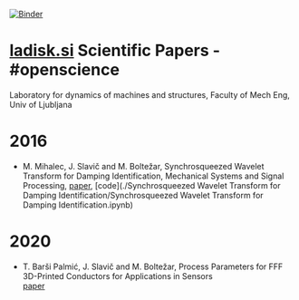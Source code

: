 [![Binder](http://mybinder.org/badge.svg)](http://mybinder.org/repo/ladisk/papers)
# [ladisk.si](http://ladisk.si) Scientific Papers - #openscience
Laboratory for dynamics of machines and structures, Faculty of Mech Eng, Univ of Ljubljana
 
# 2016
* M. Mihalec, J. Slavič and M. Boltežar, 
Synchrosqueezed Wavelet Transform for Damping Identification,
Mechanical Systems and Signal Processing, 
[paper](http://lab.fs.uni-lj.si/ladisk/?what=abstract&ID=171),
[code](./Synchrosqueezed Wavelet Transform for Damping Identification/Synchrosqueezed Wavelet Transform for Damping Identification.ipynb)

# 2020
* T. Barši Palmić, J. Slavič and M. Boltežar, 
Process Parameters for FFF 3D-Printed Conductors for Applications in Sensors<br/>
[paper](http://lab.fs.uni-lj.si/ladisk/?what=abstract&ID=257)
